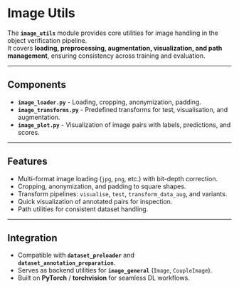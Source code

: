 # Image Utils

The **`image_utils`** module provides core utilities for image handling in the object verification pipeline.  
It covers **loading, preprocessing, augmentation, visualization, and path management**, ensuring consistency across training and evaluation.

---

## Components
- **`image_loader.py`** - Loading, cropping, anonymization, padding.  
- **`image_transforms.py`** - Predefined transforms for test, visualisation, and augmentation.  
- **`image_plot.py`** - Visualization of image pairs with labels, predictions, and scores.  

---

## Features
- Multi-format image loading (`jpg`, `png`, etc.) with bit-depth correction.  
- Cropping, anonymization, and padding to square shapes.  
- Transform pipelines: `visualise`, `test`, `transform_data_aug`, and variants.  
- Quick visualization of annotated pairs for inspection.  
- Path utilities for consistent dataset handling.  

---

## Integration
- Compatible with **`dataset_preloader`** and **`dataset_annotation_preparation`**.  
- Serves as backend utilities for **`image_general`** (`Image`, `CoupleImage`).  
- Built on **PyTorch** / **torchvision** for seamless DL workflows.  
